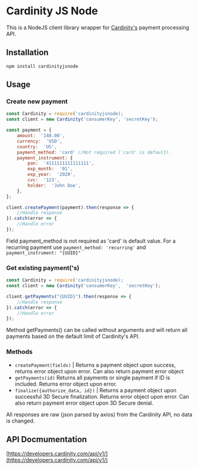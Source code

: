 # Cardinity JS Node

This is a NodeJS client library wrapper for [Cardinity's](https://developers.cardinity.com/api/v1/#introduction) payment processing API.

## Installation

    npm install cardinityjsnode

## Usage

### Create new payment

```javascript
const Cardinity = require('cardinityjsnode);
const client = new Cardinity('consumerKey', 'secretKey');

const payment = {
	amount:  '140.00',
	currency:  'USD',
	country:  'US',
	payment_method: 'card' //Not required ('card' is default).
 	payment_instrument: {
		pan:  '4111111111111111',
		exp_month:  '01',
		exp_year:  '2020',
		cvc:  '123',
		holder:  'John Doe',
	},
};

client.createPayment(payment).then(response => {
	//Handle response
}).catch(error => {
	//Handle error
});
```

Field payment_method is not required as 'card' is default value. For a recurring payment use `payment_method: 'recurring'` and `payment_instrument: "{UUID}"`

### Get existing payment('s)

```javascript
const Cardinity = require('cardinityjsnode);
const client = new Cardinity('consumerKey',  'secretKey');

client.getPayments("{UUID}").then(response => {
	//Handle response
}).catch(error => {
	//Handle error
});
```

Method getPayments() can be called without arguments and will return all payments based on the default limit of Cardinity's API.

### Methods

-   `createPayment(fields)` | Returns a payment object upon success, returns error object upon error. Can also return payment error object
-   `getPayments(id)` Returns all payments or single payment if ID is included. Returns error object upon error.
-   `finalize({authorize_data, id})` | Returns a payment object upon successful 3D Secure finalization. Returns error object upon error. Can also return payment error object upon 3D Secure denial.

All responses are raw (json parsed by axios) from the Cardinity API, no data is changed.

## API Docmumentation

[https://developers.cardinity.com/api/v1/](https://developers.cardinity.com/api/v1/)
